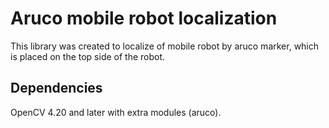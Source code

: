 # Aruco mobile robot localization

This library was created to localize of mobile robot by aruco marker, which is placed on the top side of the robot.

## Dependencies

OpenCV 4.20 and later with extra modules (aruco).